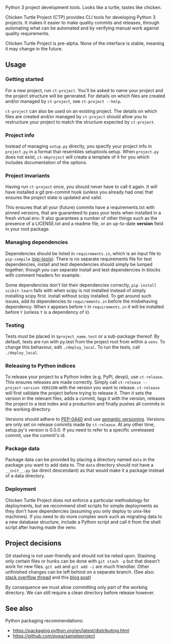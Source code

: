 Python 3 project development tools. Looks like a turtle, tastes like chicken.

Chicken Turtle Project (CTP) provides CLI tools for developing Python 3 projects.
It makes it easier to make quality commits and releases, through automating
what can be automated and by verifying manual work against quality requirements. 

Chicken Turtle Project is pre-alpha. None of the interface is stable, meaning
it may change in the future.

## Usage

### Getting started

For a new project, run `ct-project`. You'll be asked to name your project and the
project structure will be generated. For details on which files are created and/or
managed by `ct-project`, see `ct-project --help`.

`ct-project` can also be used on an existing project. The details on which
files are created and/or managed by `ct-project` should allow you to
restructure your project to match the structure expected by `ct-project`. 

### Project info

Instead of managing `setup.py` directly, you specify your project info in
`project.py` in a format that resembles setuptools.setup. When `project.py`
does not exist, `ct-mkproject` will create a template of it for you which
includes documentation of the options.

### Project invariants

Having run `ct-project` once, you should never have to call it again. It will
have installed a git pre-commit hook (unless you already had one) that ensures
the project state is updated and valid.

This ensures that all your (future) commits have a requirements.txt with pinned
versions, that are guaranteed to pass your tests when installed in a fresh
virtual env. It also guarantees a number of other things such as the presence
of a LICENSE.txt and a readme file, or an up-to-date __version__ field in your
root package.

### Managing dependencies

Dependencies should be listed in `requirements.in`, which is an input file to
`pip-compile` ([pip-tools](https://github.com/nvie/pip-tools)).
There is no separate requirements file for test dependencies, install and test
dependencies should simply be lumped together; though you can separate install and
test dependencies in blocks with comment headers for example.

Some dependencies don't list their dependencies correctly, `pip install
scikit-learn` fails with when scipy is not installed instead of simply
installing scipy first.  install without scipy installed. To get around such
issues, add its dependencies to `requirements.in` before the misbehaving
dependency. When `X` appears before `Y` in `requirements.in` it will be
installed before `Y` (unless `Y` is a dependency of `X`).

### Testing

Tests must be placed in `$project_name.test` or a sub-package thereof. By
default, tests are run with py.test from the project root from within a `venv`.
To change this behaviour, edit `./deploy_local`. To run the tests, call
`./deploy_local`.

### Releasing to Python indices

To release your project to a Python index (e.g. PyPI, devpi), use `ct-release`.
This ensures releases are made correctly. Simply call `ct-release
--project-version VERSION` with the version you want to release.
`ct-release` will first validate the project before trying to release it.
Then it sets the version in the relevant files, adds a commit, tags it with the
version, releases the project to a test index and a production and finally
pushes all commits in the working directory.

Versions should adhere to [PEP-0440](https://www.python.org/dev/peps/pep-0440/)
and use [semantic versioning](https://python-packaging-user-guide.readthedocs.org/en/latest/distributing/#semantic-versioning-preferred).
Versions are only set on release commits made by `ct-release`. At any other
time, setup.py's version is 0.0.0. If you need to refer to a specific
unreleased commit, use the commit's id.

### Package data

Package data can be provided by placing a directory named `data` in the package
you want to add data to. The `data` directory should not have a `__init__.py`
(as direct descendant) as that would make it a package instead of a data
directory.

### Deployment

Chicken Turtle Project does not enforce a particular methodology for deployments, but
we recommend shell scripts for simple deployments as they don't have dependencies
(assuming you only deploy to unix-like machines). If you need to do more
complex work such as migrating data to a new database structure, include a
Python script and call it from the shell script after having made the venv.

## Project decisions

Git stashing is not user-friendly and should not be relied upon. Stashing only
certain files or hunks can be done with `git stash -p` but that doesn't work
for new files. `git add` and `git add -i` are much friendlier. Other unfinished
changes can be left behind on a separate branch. (See also: 
[stack overflow thread](http://stackoverflow.com/questions/3040833/stash-only-one-file-out-of-multiple-files-that-have-changed-with-git)
and this [blog post](https://codingkilledthecat.wordpress.com/2012/04/27/git-stash-pop-considered-harmful/))

By consequence we must allow committing only part of the working directory. We
can still require a clean directory before release however.

## See also

Python packaging recommendations:

- https://packaging.python.org/en/latest/distributing.html
- https://github.com/pypa/sampleproject
